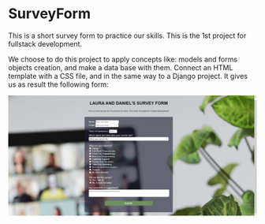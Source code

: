 # SurveyForm
This is a short survey form to practice our skills. This is the 1st project for fullstack development.

We choose to do this project to apply concepts like: models and forms objects creation, and make a data base with them. Connect an HTML template with a CSS file, and in the same way to a Django project. It gives us as result the following form:

![alt text](https://github.com/lvcadavidc/SurveyForm/blob/main/Final_form.png?raw=true)
